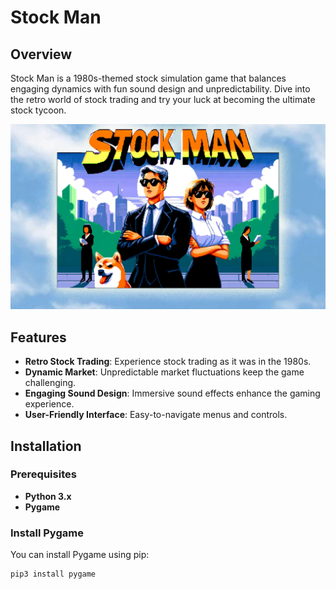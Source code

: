 # Stock Man

## Overview

Stock Man is a 1980s-themed stock simulation game that balances engaging dynamics with fun sound design and unpredictability. Dive into the retro world of stock trading and try your luck at becoming the ultimate stock tycoon.

![Game Screenshot](menu_wallpaper.png)

## Features

- **Retro Stock Trading**: Experience stock trading as it was in the 1980s.
- **Dynamic Market**: Unpredictable market fluctuations keep the game challenging.
- **Engaging Sound Design**: Immersive sound effects enhance the gaming experience.
- **User-Friendly Interface**: Easy-to-navigate menus and controls.

## Installation

### Prerequisites

- **Python 3.x**
- **Pygame**

### Install Pygame

You can install Pygame using pip:

```bash
pip3 install pygame
```
